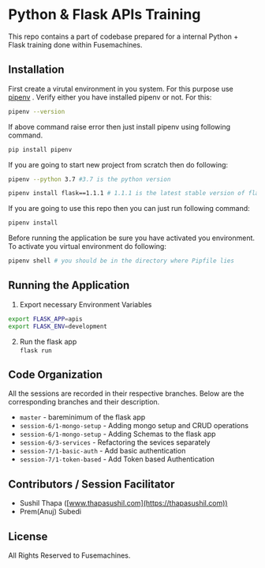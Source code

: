 # Python & Flask APIs Training
This repo contains a part of codebase prepared for a internal Python + Flask training done within Fusemachines. 

## Installation
First create a virutal environment in you system. For this purpose use [pipenv](https://pypi.org/project/pipenv/) . Verify either you have installed pipenv or not. For this:

```bash
pipenv --version
```

If above command raise error then just install pipenv using following command.
```bash
pip install pipenv
```

If you are going to start new project from scratch then do following:

```bash
pipenv --python 3.7 #3.7 is the python version

pipenv install flask==1.1.1 # 1.1.1 is the latest stable version of flask
```
If you are going to use this repo then you can just run following command:

```bash
pipenv install
```

Before running the application be sure you have activated you environment. To activate you virtual environment do following:

```bash
pipenv shell # you should be in the directory where Pipfile lies
```

## Running the Application
1. Export necessary Environment Variables
```bash
export FLASK_APP=apis
export FLASK_ENV=development
```
2. Run the flask app  
`flask run`

## Code Organization
All the sessions are recorded in their respective branches. Below are the corresponding branches and their description.
- `master` - bareminimum of the flask app
- `session-6/1-mongo-setup` - Adding mongo setup and CRUD operations
- `session-6/1-mongo-setup` - Adding Schemas to the flask app
- `session-6/3-services` - Refactoring the sevices separately
- `session-7/1-basic-auth` - Add basic authentication 
- `session-7/1-token-based` - Add Token based Authentication


## Contributors / Session Facilitator
- Sushil Thapa ([www.thapasushil.com](https://thapasushil.com))
- Prem(Anuj) Subedi

## License
All Rights Reserved to Fusemachines. 

